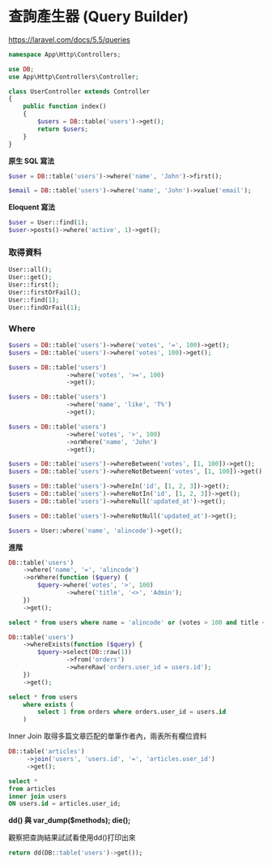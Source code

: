 # 查詢產生器 (Query Builder)

<!-- https://laravel.tw/docs/5.1/queries  -->

<https://laravel.com/docs/5.5/queries>

```php
namespace App\Http\Controllers;

use DB;
use App\Http\Controllers\Controller;

class UserController extends Controller
{
    public function index()
    {
        $users = DB::table('users')->get();
        return $users;
    }
}
```

**原生 SQL 寫法**

```php
$user = DB::table('users')->where('name', 'John')->first();

$email = DB::table('users')->where('name', 'John')->value('email');
```

**Eloquent 寫法**

```php
$user = User::find(1);
$user->posts()->where('active', 1)->get();
```

### 取得資料

```php
User::all();
User::get();
User::first();
User::firstOrFail();
User::find(1);
User::findOrFail(1);
```

### Where

```php
$users = DB::table('users')->where('votes', '=', 100)->get();
$users = DB::table('users')->where('votes', 100)->get();

$users = DB::table('users')
                ->where('votes', '>=', 100)
                ->get();

$users = DB::table('users')
                ->where('name', 'like', 'T%')
                ->get();

$users = DB::table('users')
                ->where('votes', '>', 100)
                ->orWhere('name', 'John')
                ->get();

$users = DB::table('users')->whereBetween('votes', [1, 100])->get();
$users = DB::table('users')->whereNotBetween('votes', [1, 100])->get();

$users = DB::table('users')->whereIn('id', [1, 2, 3])->get();
$users = DB::table('users')->whereNotIn('id', [1, 2, 3])->get();
$users = DB::table('users')->whereNull('updated_at')->get();

$users = DB::table('users')->whereNotNull('updated_at')->get();

$users = User::where('name', 'alincode')->get();
```

**進階**

```php
DB::table('users')
    ->where('name', '=', 'alincode')
    ->orWhere(function ($query) {
        $query->where('votes', '>', 100)
                ->where('title', '<>', 'Admin');
    })
    ->get();
```

```sql
select * from users where name = 'alincode' or (votes > 100 and title <> 'Admin')
```


```php
DB::table('users')
    ->whereExists(function ($query) {
        $query->select(DB::raw(1))
                ->from('orders')
                ->whereRaw('orders.user_id = users.id');
    })
    ->get();
```


```sql
select * from users
    where exists (
        select 1 from orders where orders.user_id = users.id
    )
```

Inner Join
取得多篇文章匹配的單筆作者內，兩表所有欄位資料
```php
DB::table('articles')
     ->join('users', 'users.id', '=', 'articles.user_id')
     ->get();
```


```sql
select *
from articles
inner join users
ON users.id = articles.user_id;
```

**dd() 與 var_dump($methods); die();**

觀察把查詢結果試試看使用dd()打印出來
```sql
return dd(DB::table('users')->get());
```